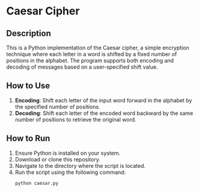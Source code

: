 # Caesar Cipher

## Description

This is a Python implementation of the Caesar cipher, a simple encryption technique where each letter in a word is shifted by a fixed number of positions in the alphabet. The program supports both encoding and decoding of messages based on a user-specified shift value.

## How to Use

1. **Encoding**: Shift each letter of the input word forward in the alphabet by the specified number of positions.
2. **Decoding**: Shift each letter of the encoded word backward by the same number of positions to retrieve the original word.

## How to Run

1. Ensure Python is installed on your system.
2. Download or clone this repository.
3. Navigate to the directory where the script is located.
4. Run the script using the following command:
   ```bash
   python caesar.py
